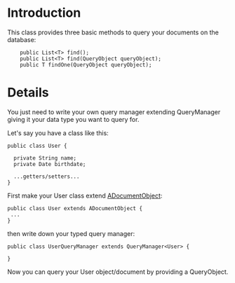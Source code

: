 # Introduction #

This class provides three basic methods to query your documents on the database:
```
    public List<T> find();
    public List<T> find(QueryObject queryObject);
    public T findOne(QueryObject queryObject);
```


# Details #

You just need to write your own query manager extending QueryManager giving it your data type you want to query for.

Let's say you have a class like this:

```
public class User {

  private String name;
  private Date birthdate;

  ...getters/setters...
}
```

First make your User class extend [ADocumentObject](ADocumentObject.md):

```
public class User extends ADocumentObject {
 ...
}
```

then write down your typed query manager:

```
public class UserQueryManager extends QueryManager<User> {

}
```

Now you can query your User object/document by providing a QueryObject.